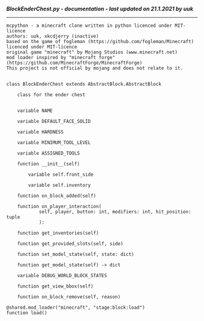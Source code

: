 ***BlockEnderChest.py - documentation - last updated on 21.1.2021 by uuk***
___

    mcpython - a minecraft clone written in python licenced under MIT-licence
    authors: uuk, xkcdjerry (inactive)
    based on the game of fogleman (https://github.com/fogleman/Minecraft) licenced under MIT-licence
    original game "minecraft" by Mojang Studios (www.minecraft.net)
    mod loader inspired by "minecraft forge" (https://github.com/MinecraftForge/MinecraftForge)
    This project is not official by mojang and does not relate to it.


    class BlockEnderChest extends AbstractBlock.AbstractBlock
        
        class for the ender chest


        variable NAME

        variable DEFAULT_FACE_SOLID

        variable HARDNESS

        variable MINIMUM_TOOL_LEVEL

        variable ASSIGNED_TOOLS

        function __init__(self)

            variable self.front_side

            variable self.inventory

        function on_block_added(self)

        function on_player_interaction(
                self, player, button: int, modifiers: int, hit_position: tuple
                ):

        function get_inventories(self)

        function get_provided_slots(self, side)

        function set_model_state(self, state: dict)

        function get_model_state(self) -> dict

        variable DEBUG_WORLD_BLOCK_STATES

        function get_view_bbox(self)

        function on_block_remove(self, reason)

    @shared.mod_loader("minecraft", "stage:block:load")
    function load()